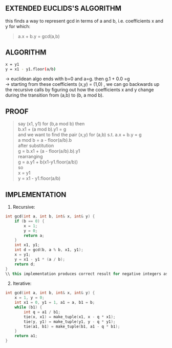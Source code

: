 EXTENDED EUCLIDS\'S ALGORITHM
--

this finds a way to represent gcd in terms of a and b, i.e. coefficients x and y for which:
> a.x + b.y = gcd(a,b)
  
ALGORITHM
---
```sh
x = y1
y = x1 - y1.floor(a/b)
```

-> euclidean algo ends with b=0 and a=g.  then   g.1 + 0.0 =g\
-> starting from these coefficients (x,y) = (1,0) , we can go backwards up the recursive calls by figuring out how the coefficients x and y change during the transition from (a,b) to (b, a mod b). 

 PROOF
 ---
 >say (x1, y1) for (b,a mod b)   then \
     b.x1 + (a mod b).y1 = g \
and we want to find the pair (x,y) for (a,b) s.t. a.x + b.y = g \
      a mod b = a - floor(a/b).b \
  after substitution  \
     g = b.x1 + (a - floor(a/b).b).y1 \
  rearranging \
     g = a.y1 + b(x1-y1.floor(a/b)) \
so  \
    x = y1 \
    y = x1 - y1.floor(a/b) 
  
IMPLEMENTATION
---
1. Recursive:
```cpp
int gcd(int a, int b, int& x, int& y) {
    if (b == 0) {
        x = 1;
        y = 0;
        return a;
    }
    int x1, y1;
    int d = gcd(b, a % b, x1, y1);
    x = y1;
    y = x1 - y1 * (a / b);
    return d;
}
\\ this implementation produces correct result for negative integers as well
```
2. Iterative:
```cpp
int gcd(int a, int b, int& x, int& y) {
    x = 1, y = 0;
    int x1 = 0, y1 = 1, a1 = a, b1 = b;
    while (b1) {
        int q = a1 / b1;
        tie(x, x1) = make_tuple(x1, x - q * x1);
        tie(y, y1) = make_tuple(y1, y - q * y1);
        tie(a1, b1) = make_tuple(b1, a1 - q * b1);
    }
    return a1;
}
```
